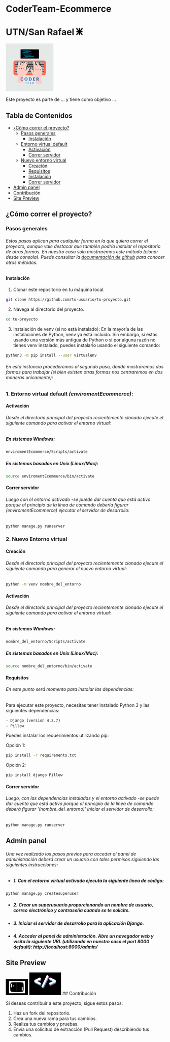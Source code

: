 # CoderTeam-Ecommerce
# UTN/San Rafael   <img src="projectDocsFiles/logoUTN.png" width="20">
<img src="projectDocsFiles/coder.gif" width="150">

Este proyecto es parte de ... y tiene como objetivo ...

## Tabla de Contenidos

- [¿Cómo correr el proyecto?](#¿cómo-correr-el-proyecto?)
  - [Pasos generales](#pasos-generales)
    - [Instalación](#instalación)
  - [Entorno virtual default](#requisitos)
    - [Activación](#activación)
    - [Correr servidor](#correr-servidor)
  - [Nuevo entorno virtual](#nuevo-entorno-virtual)
    - [Creación](#creación)
    - [Requisitos](#requisitos)
    - [Instalación](#instalación)
    - [Correr servidor](#correr-servidor)
- [Admin panel](#admin-section)
- [Contribución](#contribución)
- [Site Preview](#site-preview )

## ¿Cómo correr el proyecto?
### Pasos generales
###### Estos pasos aplican para cualquier forma en la que quiera correr el proyecto, aunque vale destacar que también podría instalar el repositorio de otras formas. En nuestro caso solo mostraremos este método (clonar desde consola). Puede consultar la [documentación de github](https://docs.github.com/repositories) para conocer otros métodos.

#### Instalación

1. Clonar este repositorio en tu máquina local.
```bash
git clone https://github.com/tu-usuario/tu-proyecto.git
```

2. Navega al directorio del proyecto.
```bash
cd tu-proyecto
```

3. Instalación de venv (si no está instalado):
En la mayoría de las instalaciones de Python, venv ya está incluido. Sin embargo, si estás usando una versión más antigua de Python o si por alguna razón no tienes venv instalado, puedes instalarlo usando el siguiente comando:
```bash
python3 -m pip install --user virtualenv
```

###### En esta instancia procederemos al segundo paso, donde mostraremos dos formas para trabajar (si bien existen otras formas nos centraremos en dos maneras unicamente):

### 1. Entorno virtual default _(enviromentEcommerce)_:
#### Activación
###### Desde el directorio principal del proyecto recientemente clonado ejecute el siguiente comando para activar el entorno virtual:
##### En sistemas Windows:
```bash
enviromentEcommerce/Scripts/activate
```
##### En sistemas basados en Unix (Linux/Mac):
```bash
source enviromentEcommerce/bin/activate

```
#### Correr servidor
###### Luego con el entorno activado -se puede dar cuenta que está activo porque al principio de la línea de comando debería figurar _(enviromentEcommerce)_ ejecutar el servidor de desarrollo: 
```bash
python manage.py runserver
```

### 2. Nuevo Entorno virtual
#### Creación
###### Desde el directorio principal del proyecto recientemente clonado ejecute el siguiente comando para generar el nuevo entorno virtual:
```bash
python -m venv nombre_del_entorno
```
#### Activación
###### Desde el directorio principal del proyecto recientemente clonado ejecute el siguiente comando para activar el entorno virtual:
##### En sistemas Windows:
```bash
nombre_del_entorno/Scripts/activate
```
##### En sistemas basados en Unix (Linux/Mac):
```bash
source nombre_del_entorno/bin/activate
```

#### Requisitos
###### En este punto será momento para instalar las dependencias:

Para ejecutar este proyecto, necesitas tener instalado Python 3 y las siguientes dependencias:
```bash
- Django (version 4.2.7)
- Pillow
```

Puedes instalar los requerimientos utilizando pip:

Opción 1:
```bash
pip install -r requirements.txt
```
Opción 2:
```bash
pip install django Pillow
```

#### Correr servidor
###### Luego, con las dependencias instaladas y el entorno activado -se puede dar cuenta que está activo porque al principio de la línea de comando deberá figurar '(nombre_del_entorno)' iniciar el servidor de desarrollo:
```bash
python manage.py runserver
```

## Admin panel
###### Una vez realizado los pasos previos para acceder al panel de administración deberá crear un usuario con tales permisos siguiendo las siguientes instrucciones:
- ##### 1. Con el entorno virtual activado ejecuta la siguiente línea de código:
```bash
python manage.py createsuperuser
```
- ##### 2. Crear un superusuario proporcionando un nombre de usuario, correo electrónico y contraseña cuando se te solicite. 
- ##### 3. Iniciar el servidor de desarrollo para la aplicación Django. 
- ##### 4. Acceder al panel de administración. Abre un navegador web y visita la siguiente URL (utilizando en nuestro caso el port 8000 default): http://localhost:8000/admin/




## Site Preview  




<img src="projectDocsFiles/Coder Team (1).gif" width="70">
<img src="projectDocsFiles/Coder Team.gif" width="100">
## Contribución

Si deseas contribuir a este proyecto, sigue estos pasos:

1. Haz un fork del repositorio.
2. Crea una nueva rama para tus cambios.
3. Realiza tus cambios y pruebas.
4. Envía una solicitud de extracción (Pull Request) describiendo tus cambios.
